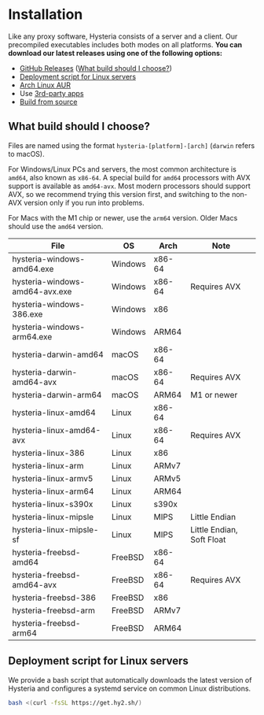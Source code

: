 # Installation

Like any proxy software, Hysteria consists of a server and a client. Our precompiled executables includes both modes on all platforms. **You can download our latest releases using one of the following options:**

- [GitHub Releases](https://github.com/apernet/hysteria/releases) ([What build should I choose?](#what-build-should-i-choose))
- [Deployment script for Linux servers](#deployment-script-for-linux-servers)
- [Arch Linux AUR](https://aur.archlinux.org/packages/hysteria)
- Use [3rd-party apps](3rd-party-apps.md)
- [Build from source](../developers/Build.md)

## What build should I choose?

Files are named using the format `hysteria-[platform]-[arch]` (`darwin` refers to macOS).

For Windows/Linux PCs and servers, the most common architecture is `amd64`, also known as `x86-64`. A special build for `amd64` processors with AVX support is available as `amd64-avx`. Most modern processors should support AVX, so we recommend trying this version first, and switching to the non-AVX version only if you run into problems.

For Macs with the M1 chip or newer, use the `arm64` version. Older Macs should use the `amd64` version.

| File                           | OS      | Arch   | Note                      |
| ------------------------------ | ------- | ------ | ------------------------- |
| hysteria-windows-amd64.exe     | Windows | x86-64 |                           |
| hysteria-windows-amd64-avx.exe | Windows | x86-64 | Requires AVX              |
| hysteria-windows-386.exe       | Windows | x86    |                           |
| hysteria-windows-arm64.exe     | Windows | ARM64  |                           |
| hysteria-darwin-amd64          | macOS   | x86-64 |                           |
| hysteria-darwin-amd64-avx      | macOS   | x86-64 | Requires AVX              |
| hysteria-darwin-arm64          | macOS   | ARM64  | M1 or newer               |
| hysteria-linux-amd64           | Linux   | x86-64 |                           |
| hysteria-linux-amd64-avx       | Linux   | x86-64 | Requires AVX              |
| hysteria-linux-386             | Linux   | x86    |                           |
| hysteria-linux-arm             | Linux   | ARMv7  |                           |
| hysteria-linux-armv5           | Linux   | ARMv5  |                           |
| hysteria-linux-arm64           | Linux   | ARM64  |                           |
| hysteria-linux-s390x           | Linux   | s390x  |                           |
| hysteria-linux-mipsle          | Linux   | MIPS   | Little Endian             |
| hysteria-linux-mipsle-sf       | Linux   | MIPS   | Little Endian, Soft Float |
| hysteria-freebsd-amd64         | FreeBSD | x86-64 |                           |
| hysteria-freebsd-amd64-avx     | FreeBSD | x86-64 | Requires AVX              |
| hysteria-freebsd-386           | FreeBSD | x86    |                           |
| hysteria-freebsd-arm           | FreeBSD | ARMv7  |                           |
| hysteria-freebsd-arm64         | FreeBSD | ARM64  |                           |

## Deployment script for Linux servers

We provide a bash script that automatically downloads the latest version of Hysteria and configures a systemd service on common Linux distributions.

```bash
bash <(curl -fsSL https://get.hy2.sh/)
```
